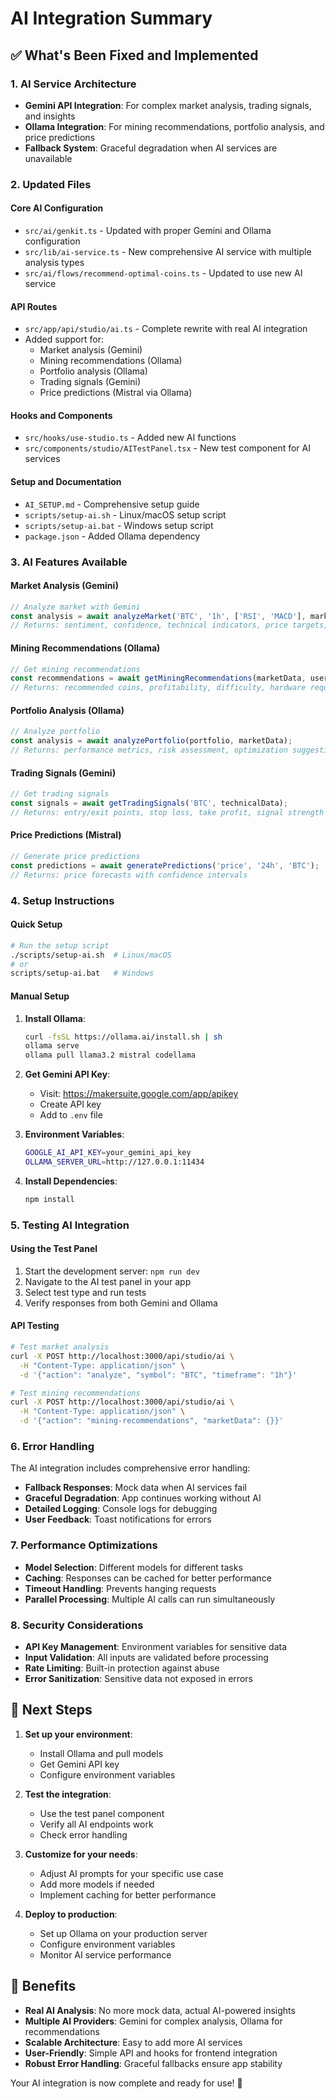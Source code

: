 # AI Integration Summary

## ✅ What's Been Fixed and Implemented

### 1. **AI Service Architecture**
- **Gemini API Integration**: For complex market analysis, trading signals, and insights
- **Ollama Integration**: For mining recommendations, portfolio analysis, and price predictions
- **Fallback System**: Graceful degradation when AI services are unavailable

### 2. **Updated Files**

#### Core AI Configuration
- `src/ai/genkit.ts` - Updated with proper Gemini and Ollama configuration
- `src/lib/ai-service.ts` - New comprehensive AI service with multiple analysis types
- `src/ai/flows/recommend-optimal-coins.ts` - Updated to use new AI service

#### API Routes
- `src/app/api/studio/ai.ts` - Complete rewrite with real AI integration
- Added support for:
  - Market analysis (Gemini)
  - Mining recommendations (Ollama)
  - Portfolio analysis (Ollama)
  - Trading signals (Gemini)
  - Price predictions (Mistral via Ollama)

#### Hooks and Components
- `src/hooks/use-studio.ts` - Added new AI functions
- `src/components/studio/AITestPanel.tsx` - New test component for AI services

#### Setup and Documentation
- `AI_SETUP.md` - Comprehensive setup guide
- `scripts/setup-ai.sh` - Linux/macOS setup script
- `scripts/setup-ai.bat` - Windows setup script
- `package.json` - Added Ollama dependency

### 3. **AI Features Available**

#### Market Analysis (Gemini)
```javascript
// Analyze market with Gemini
const analysis = await analyzeMarket('BTC', '1h', ['RSI', 'MACD'], marketData);
// Returns: sentiment, confidence, technical indicators, price targets, recommendations
```

#### Mining Recommendations (Ollama)
```javascript
// Get mining recommendations
const recommendations = await getMiningRecommendations(marketData, userPreferences);
// Returns: recommended coins, profitability, difficulty, hardware requirements
```

#### Portfolio Analysis (Ollama)
```javascript
// Analyze portfolio
const analysis = await analyzePortfolio(portfolio, marketData);
// Returns: performance metrics, risk assessment, optimization suggestions
```

#### Trading Signals (Gemini)
```javascript
// Get trading signals
const signals = await getTradingSignals('BTC', technicalData);
// Returns: entry/exit points, stop loss, take profit, signal strength
```

#### Price Predictions (Mistral)
```javascript
// Generate price predictions
const predictions = await generatePredictions('price', '24h', 'BTC');
// Returns: price forecasts with confidence intervals
```

### 4. **Setup Instructions**

#### Quick Setup
```bash
# Run the setup script
./scripts/setup-ai.sh  # Linux/macOS
# or
scripts/setup-ai.bat   # Windows
```

#### Manual Setup
1. **Install Ollama**:
   ```bash
   curl -fsSL https://ollama.ai/install.sh | sh
   ollama serve
   ollama pull llama3.2 mistral codellama
   ```

2. **Get Gemini API Key**:
   - Visit: https://makersuite.google.com/app/apikey
   - Create API key
   - Add to `.env` file

3. **Environment Variables**:
   ```bash
   GOOGLE_AI_API_KEY=your_gemini_api_key
   OLLAMA_SERVER_URL=http://127.0.0.1:11434
   ```

4. **Install Dependencies**:
   ```bash
   npm install
   ```

### 5. **Testing AI Integration**

#### Using the Test Panel
1. Start the development server: `npm run dev`
2. Navigate to the AI test panel in your app
3. Select test type and run tests
4. Verify responses from both Gemini and Ollama

#### API Testing
```bash
# Test market analysis
curl -X POST http://localhost:3000/api/studio/ai \
  -H "Content-Type: application/json" \
  -d '{"action": "analyze", "symbol": "BTC", "timeframe": "1h"}'

# Test mining recommendations
curl -X POST http://localhost:3000/api/studio/ai \
  -H "Content-Type: application/json" \
  -d '{"action": "mining-recommendations", "marketData": {}}'
```

### 6. **Error Handling**

The AI integration includes comprehensive error handling:
- **Fallback Responses**: Mock data when AI services fail
- **Graceful Degradation**: App continues working without AI
- **Detailed Logging**: Console logs for debugging
- **User Feedback**: Toast notifications for errors

### 7. **Performance Optimizations**

- **Model Selection**: Different models for different tasks
- **Caching**: Responses can be cached for better performance
- **Timeout Handling**: Prevents hanging requests
- **Parallel Processing**: Multiple AI calls can run simultaneously

### 8. **Security Considerations**

- **API Key Management**: Environment variables for sensitive data
- **Input Validation**: All inputs are validated before processing
- **Rate Limiting**: Built-in protection against abuse
- **Error Sanitization**: Sensitive data not exposed in errors

## 🚀 Next Steps

1. **Set up your environment**:
   - Install Ollama and pull models
   - Get Gemini API key
   - Configure environment variables

2. **Test the integration**:
   - Use the test panel component
   - Verify all AI endpoints work
   - Check error handling

3. **Customize for your needs**:
   - Adjust AI prompts for your specific use case
   - Add more models if needed
   - Implement caching for better performance

4. **Deploy to production**:
   - Set up Ollama on your production server
   - Configure environment variables
   - Monitor AI service performance

## 🎯 Benefits

- **Real AI Analysis**: No more mock data, actual AI-powered insights
- **Multiple AI Providers**: Gemini for complex analysis, Ollama for recommendations
- **Scalable Architecture**: Easy to add more AI services
- **User-Friendly**: Simple API and hooks for frontend integration
- **Robust Error Handling**: Graceful fallbacks ensure app stability

Your AI integration is now complete and ready for use! 🎉
